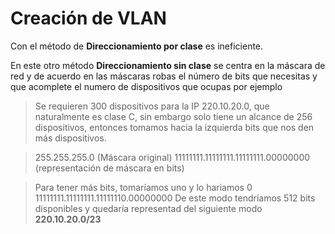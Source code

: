 # Creación de VLAN

Con el método de __Direccionamiento por clase__ es ineficiente.

En este otro método __Direccionamiento sin clase__ se centra en la máscara de red y de acuerdo en las máscaras robas el número de bits que necesitas y que acomplete el numero de dispositivos que ocupas por ejemplo

> Se requieren 300 dispositivos para la IP 220.10.20.0, que naturalmente es clase C, sin embargo solo tiene un alcance de 256 dispositivos, entonces tomamos hacia la izquierda bits que nos den más dispositivos.

> 255.255.255.0 (Máscara original)
> 11111111.11111111.11111111.00000000 (representación de máscara en bits)

> Para tener más bits, tomaríamos uno y lo hariamos 0
> 11111111.11111111.11111110.00000000
> De este modo tendríamos 512 bits disponibles y quedaría representad del siguiente modo
> __220.10.20.0/23__